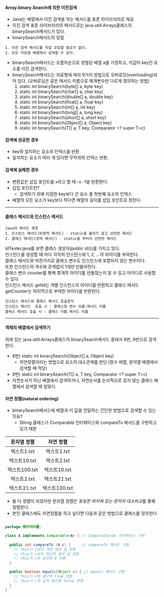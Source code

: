 #### Array.binary.Search에 의한 이진검색
 - Java는 배열에서 이진 검색을 하는 메서드를 표준 라이브러리로 제공.   
 - 이진 검색 표준 라이브러리의 메서드로는 java.utill.Arrays클래스의 binarySearch메서드가 있다.   
 - binarySearch메서드의 장점   
 ```
 1. 이진 검색 메서드를 직접 코딩할 필요가 없다.
 2. 모든 자료형 배열에서 검색할 수 있다.
 ```
 - binarySearch메서드는 오름차순으로 정렬된 배열 a를 가정하고, 키값이 key인 요소를 이진 검색한다.   
 - binarySearch메서드는 자료형에 따라 9가지 방법으로 오버로딩(overloading)되어 있다. (오버로딩은 같은 메서드 이름으로 매개변수만 다르게 정의하는 방법)
    1) static int binarySearch(byte[] a, byte key)
    2) static int binarySearch(char[] a, char key)
    3) static int binarySearch(double[] a, double key)
    4) static int binarySearch(float[] a, float key)
    5) static int binarySearch(int[] a, int key)
    6) static int binarySearch(long[] a, long key)
    7) static int binarySearch(short[] a, short key)
    8) static int binarySearch(Object[] a, Object key)
    9) static <T>int binarySearch(T[] a, T key, Comparator <? super T>c)
   
   
#### 검색에 성공한 경우
 - key와 일치하는 요소의 인덱스를 반환.    
 - 일치하는 요소가 여러 개 있다면 무작위의 인덱스 반환.

#### 검색에 실패한 경우
 - 변환값은 삽입 포인트를 x라고 할 때 -x -1을 반환한다.
 - 삽입 포인트란? 
    - 검색하기 위해 지정한 key보다 큰 요소 중 첫번째 요소의 인덱스
 - 배열의 모든 요소가 key보다 작다면 배열의 길이를 삽입 포인트로 정한다.

---

#### 클래스 메서드와 인스턴스 메서드
```
Java의 메서드 종류
1. 인스턴스 메서드(비정적 메서드) - static을 붙이지 않고 선언한 메서드
2. 클래스 메서드(정적 메서드) - static을 부텨서 선언한 메서드
```
IdTester.java를 보면 클래스 생성자(public id())를 가지고 있다.   
인스턴스를 생성할 때 마다 각각의 인스턴스에 1, 2, ...의 아이디를 부여한다.   
클래스 메서드와 마찬가지로 클래스 변수도 인스턴스에 포함되지 않는 변수이다.   
또한 인스턴스의 개수와 관계없이 1개만 만들어진다.   
클래스 변수 counter를 통해 몇개의 아이디를 만들었는지 알 수 있고 아이디로 사용할 수 있다.   
인스턴스 메서드 getId는 개별 인스턴스의 아이디를 반환하고 클래스 메서드 getCounter는 마지막으로 부여한 아이디를 반환한다.   
   
```
인스턴스 메서드와 클래스 메서드 호출방식
인스턴스 메서드  호출 시 : 클래스형 변수 이름.메서드 이름
클래스 메서드 호출 시 : 클래스 이름.메서드 이름
```


---
#### 객체의 배열에서 검색하기
위에 있는 java.utill.Arrays클래스의 binarySearch메서드 중에서 8번, 9번으로 검색한다.
 - 8번) static int binarySearch(Object[] a, Object key)
    - 자연정렬이라는 방법으로 요소의 대소관계를 판단 (정수 배열, 문자열 배열에서 검색할 때 적당)
 - 9번) static <T>int binarySearch(T[] a, T key, Comparator <? super T>c)
  - 자연순서가 아닌 배열에서 검색하거나, 자연순서를 논리적으로 갖지 않는 클래스 배열에서 검색할 때 알맞다.
    
#### 자연 정렬(natural ordering)
 - binarySearch메서드에 배열과 키 값을 전달하는 간단한 방법으로 검색할 수 있는 이유?
   - Stirng 클래스가 Comparable<T> 인터페이스와 compareTo 메서드를 구현하고 있기 때문
   
|문자열 정렬|자연 정렬|
|:--:|:--:|
|텍스트1.txt|텍스트1.txt|
|텍스트10.txt|텍스트2.txt|
|텍스트100.txt|텍스트10.txt|
|텍스트2.txt|텍스트21.txt|
|텍스트21.txt|텍스트100.txt|
   
 - 둘 다 정렬이 되었지만 문자열 정렬은 *동일한 위치에 있는 문자의 대소비교*를 통해 정렬한다.
 - 본인 클래스에도 자연정렬을 하고 싶다면 다음과 같은 방법으로 클래스를 정의한다.
```java

package 패키지이름;

class A implements Comparable<A> { // Comparable<A> 인터페이스 구현
  
  public int compareTo (A c) {     // compareTo 메서드 구현
    // this가 c보다 크면 양의 값 반환
    // this가 c보다 작으면 음의 값 반환
    // this가 c와 같으면 0 반환
  }

  public boolean equals(Object c) { // equals 메서드 구현
    // this가 c와 같으면 true 반환
    // this가 c와 같지 않으면 false 반환
  }
}

```


















